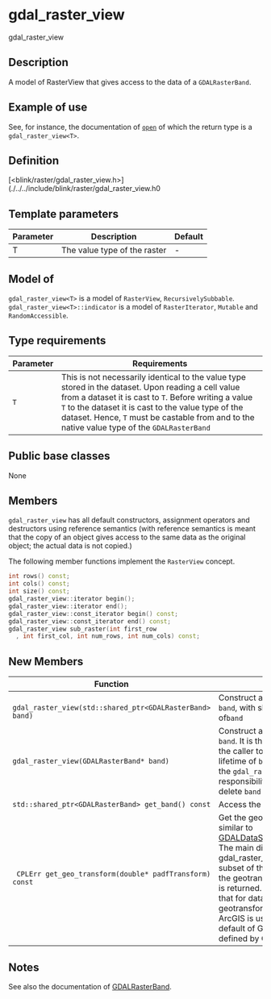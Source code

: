 # gdal_raster_view
gdal_raster_view<T>
## Description
A model of RasterView that gives access to the data of a `GDALRasterBand`. 

## Example of use
See, for instance, the documentation of [`open`](./../functions/open.md) of which the return type is a `gdal_raster_view<T>`.

## Definition
[<blink/raster/gdal_raster_view.h>](./../../include/blink/raster/gdal_raster_view.h0

## Template parameters
|Parameter|Description|Default|
|----------|--------|---------|
|T|The value type of the raster| - |

## Model of
`gdal_raster_view<T>` is a model of `RasterView`, `RecursivelySubbable`.
`gdal_raster_view<T>::indicator` is a model of `RasterIterator`, `Mutable` and `RandomAccessible`.

## Type requirements
|Parameter|Requirements|
|----------|--------|
|`T`|This is not necessarily identical to the value type stored in the dataset. Upon reading a cell value from a dataset it is cast to `T`. Before writing a value `T` to the dataset it is cast to the value type of the dataset. Hence, `T` must be castable from and to the native value type of the `GDALRasterBand`|

## Public base classes
None

## Members
`gdal_raster_view` has all default constructors, assignment operators and destructors using reference semantics (with reference semantics is meant that the copy of an object gives access to the same data as the original object; the actual data is not copied.)

The following member functions implement the `RasterView` concept.
```cpp
int rows() const; 
int cols() const;
int size() const; 
gdal_raster_view::iterator begin(); 
gdal_raster_view::iterator end();
gdal_raster_view::const_iterator begin() const;
gdal_raster_view::const_iterator end() const;
gdal_raster_view sub_raster(int first_row
  , int first_col, int num_rows, int num_cols) const;
```

## New Members
|Function|Effect|
|----------|--------|
|` gdal_raster_view(std::shared_ptr<GDALRasterBand> band)`| Construct a gdal_raster_view for `band`, with shared ownership of`band`|
|` gdal_raster_view(GDALRasterBand* band) `| Construct a gdal_raster_view for `band`. It is the responsibility of the caller to make sure that lifetime of `band` exceeds that of the `gdal_raster_view`. It is the responsibility of the caller to delete `band`|
|` std::shared_ptr<GDALRasterBand> get_band() const `|Access the GDALRasterBand|
|`  CPLErr get_geo_transform(double* padfTransform) const `|Get the geo_transform. This is similar to [GDALDataSet::GetGeotransform](http://www.gdal.org/classGDALDataset.html#a5101119705f5fa2bc1344ab26f66fd1d). The main difference is that for gdal_raster_view that refer a subset of the GDALRasterband the geotransform for the subset is returned. A minor difference is that for dataset with a missing geotransform the default of ArcGIS is used, rather than the default of GDAL. CPLErr is defined by GDAL. |

## Notes 
See also the documentation of [GDALRasterBand](http://www.gdal.org/classGDALRasterBand.html).

